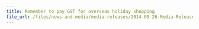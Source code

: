 ```yaml
---
title: Remember to pay GST for overseas holiday shopping
file_url: /files/news-and-media/media-releases/2014-05-26-Media-Release.pdf
---
```

